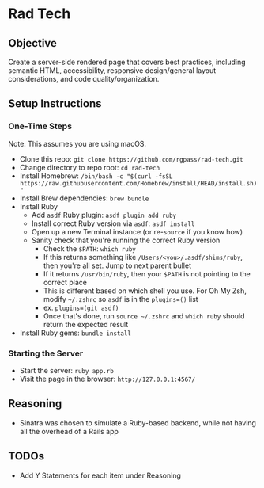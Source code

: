 # Rad Tech

## Objective

Create a server-side rendered page that covers best practices, including semantic HTML, accessibility, responsive design/general layout considerations, and code quality/organization.

## Setup Instructions

### One-Time Steps

Note: This assumes you are using macOS.

- Clone this repo: `git clone https://github.com/rgpass/rad-tech.git`
- Change directory to repo root: `cd rad-tech`
- Install Homebrew: `/bin/bash -c "$(curl -fsSL https://raw.githubusercontent.com/Homebrew/install/HEAD/install.sh)"`
- Install Brew dependencies: `brew bundle`
- Install Ruby
  - Add `asdf` Ruby plugin: `asdf plugin add ruby`
  - Install correct Ruby version via `asdf`: `asdf install`
  - Open up a new Terminal instance (or re-`source` if you know how)
  - Sanity check that you're running the correct Ruby version
    - Check the `$PATH`: `which ruby`
    - If this returns something like `/Users/<you>/.asdf/shims/ruby`, then you're all set. Jump to next parent bullet
    - If it returns `/usr/bin/ruby`, then your `$PATH` is not pointing to the correct place
    - This is different based on which shell you use. For Oh My Zsh, modify `~/.zshrc` so `asdf` is in the `plugins=()` list
    - ex. `plugins=(git asdf)`
    - Once that's done, run `source ~/.zshrc` and `which ruby` should return the expected result
- Install Ruby gems: `bundle install`

### Starting the Server

- Start the server: `ruby app.rb`
- Visit the page in the browser: `http://127.0.0.1:4567/`

## Reasoning

- Sinatra was chosen to simulate a Ruby-based backend, while not having all the overhead of a Rails app

## TODOs

- Add Y Statements for each item under Reasoning
